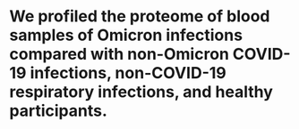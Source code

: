# We profiled the proteome of blood samples of Omicron infections compared with non-Omicron COVID-19 infections, non-COVID-19 respiratory infections, and healthy participants.

